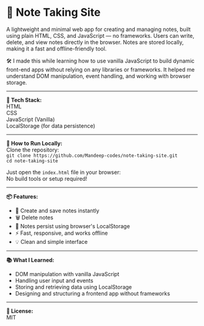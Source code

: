 # 📝 Note Taking Site

A lightweight and minimal web app for creating and managing notes, built using plain HTML, CSS, and JavaScript — no frameworks. Users can write, delete, and view notes directly in the browser. Notes are stored locally, making it a fast and offline-friendly tool.

🛠️ I made this while learning how to use vanilla JavaScript to build dynamic front-end apps without relying on any libraries or frameworks. It helped me understand DOM manipulation, event handling, and working with browser storage.

---

**🧰 Tech Stack:**  
HTML  
CSS  
JavaScript (Vanilla)  
LocalStorage (for data persistence)

---

**🚀 How to Run Locally:**  
Clone the repository:  
`git clone https://github.com/Mandeep-codes/note-taking-site.git`  
`cd note-taking-site`

Just open the `index.html` file in your browser:  
No build tools or setup required!

---

**📦 Features:**  
- 📝 Create and save notes instantly  
- 🗑️ Delete notes  
- 💾 Notes persist using browser's LocalStorage  
- ⚡ Fast, responsive, and works offline  
- 💡 Clean and simple interface

---

**📚 What I Learned:**  
- DOM manipulation with vanilla JavaScript  
- Handling user input and events  
- Storing and retrieving data using LocalStorage  
- Designing and structuring a frontend app without frameworks

---

**📄 License:**  
MIT

